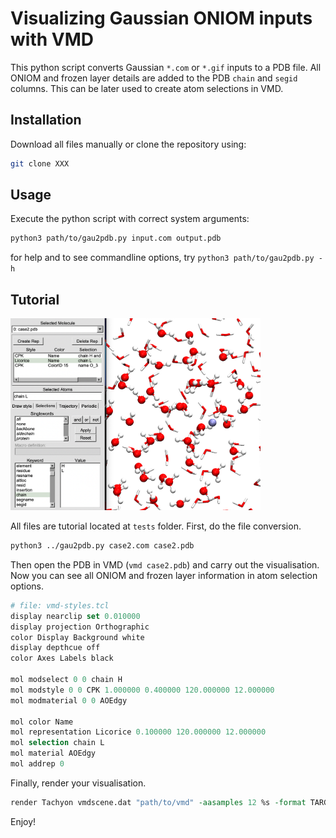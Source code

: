 # Visualizing Gaussian ONIOM inputs with VMD

This python script converts Gaussian `*.com` or `*.gif` inputs to a PDB file. All ONIOM and frozen layer details are added to the PDB `chain` and `segid` columns. This can be later used to create atom selections in VMD. 

## Installation
Download all files manually or clone the repository using:
```bash
git clone XXX
``` 

## Usage
Execute the python script with correct system arguments:
```bash
python3 path/to/gau2pdb.py input.com output.pdb
```

for help and to see commandline options, try `python3 path/to/gau2pdb.py -h` 

## Tutorial
<img src="figs/screenshot.png" alt="drawing" width="400"/>

All files are tutorial located at `tests` folder. First, do the file conversion.
```bash
python3 ../gau2pdb.py case2.com case2.pdb
```

Then open the PDB in VMD (`vmd case2.pdb`) and carry out the visualisation. Now you can see all ONIOM and frozen layer information in atom selection options. 

```tcl
# file: vmd-styles.tcl
display nearclip set 0.010000
display projection Orthographic
color Display Background white
display depthcue off
color Axes Labels black

mol modselect 0 0 chain H
mol modstyle 0 0 CPK 1.000000 0.400000 120.000000 12.000000
mol modmaterial 0 0 AOEdgy

mol color Name
mol representation Licorice 0.100000 120.000000 12.000000
mol selection chain L
mol material AOEdgy
mol addrep 0
```

Finally, render your visualisation. 
```tcl
render Tachyon vmdscene.dat "path/to/vmd" -aasamples 12 %s -format TARGA -res 1024 1024 -o %s.tga
```

Enjoy! 